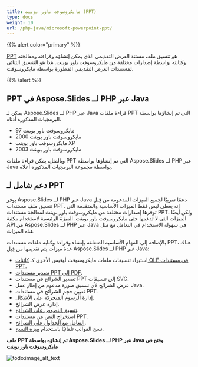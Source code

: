 ```yaml
---
title: مايكروسوفت باور بوينت (PPT)
type: docs
weight: 10
url: /php-java/microsoft-powerpoint-ppt/
---
```


{{% alert color="primary" %}} 

[PPT](https://en.wikipedia.org/wiki/Microsoft_PowerPoint) هو تنسيق ملف مستند العرض التقديمي الذي يمكن إنشاؤه وقراءته ومعالجته وكتابته بواسطة إصدارات مختلفة من مايكروسوفت باور بوينت. هذا هو التنسيق الثنائي لمستندات العرض التقديمي المطورة بواسطة مايكروسوفت.

{{% /alert %}} 

## **PPT في Aspose.Slides لــ PHP عبر Java**
يمكن لـ Aspose.Slides لــ PHP عبر Java قراءة ملفات PPT التي تم إنشاؤها بواسطة البرمجيات المذكورة أدناه.

- مايكروسوفت باور بوينت 97
- مايكروسوفت باور بوينت 2000
- مايكروسوفت باور بوينت XP
- مايكروسوفت باور بوينت 2003

وبالمثل، يمكن قراءة ملفات PPT التي تم إنشاؤها بواسطة Aspose.Slides لــ PHP عبر Java بواسطة مجموعة البرمجيات المذكورة أعلاه.

## **دعم شامل لـ PPT**
يوفر Aspose.Slides لــ PHP عبر Java دعمًا تقريبًا لجميع الميزات المدعومة من قِبل تنسيق ملف مستندات PPT. إنه يغطي ليس فقط الميزات الأساسية والمتقدمة التي توفرها إصدارات مختلفة من مايكروسوفت باور بوينت لمعالجة مستندات PPT، ولكن أيضًا الميزات التي لا تدعمها حتى مايكروسوفت باور بوينت. الميزة الرئيسية لاستخدام مكتبة API من Aspose.Slides لــ PHP عبر Java هي سهولة الاستخدام في التعامل مع مثل هذه الميزات.

بالإضافة إلى المهام الأساسية المتعلقة بإنشاء وقراءة وكتابة ملفات مستندات PPT، هناك عدة ميزات يتم تقديمها من قِبل Aspose.Slides لــ PHP عبر Java:

- استيراد تنسيقات ملفات مايكروسوفت أوفيس الأخرى كـ [كائنات OLE في مستندات PPT]().
- [تصدير مستندات PPT إلى PDF](/slides/php-java/convert-powerpoint-ppt-and-pptx-to-pdf/).
- تصدير الشرائح في مستندات PPT إلى تنسيقات SVG.
- عرض الشرائح لأي تنسيق صورة مدعوم من إطار عمل Java.
- تعيين حجم الشرائح في مستندات PPT.
- إدارة الرسوم المتحركة على الأشكال.
- إدارة عرض الشرائح.
- [تنسيق النصوص على الشرائح]().
- استخراج النص من مستندات PPT.
- [التعامل مع الجداول على الشرائح]().
- نسخ القوالب تلقائيًا باستخدام [ميزة النسخ]().

**ملف PPT تم إنشاؤه بواسطة Aspose.Slides لــ PHP عبر Java وفتح في مايكروسوفت باور بوينت**

![todo:image_alt_text](microsoft-powerpoint-ppt_1.png)